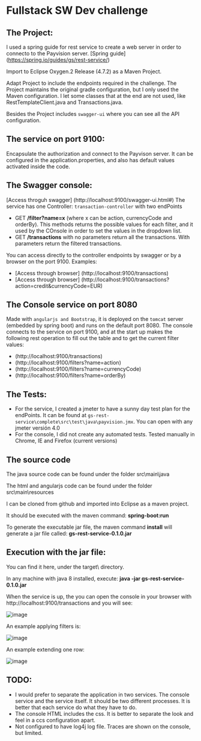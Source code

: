 # Fullstack SW Dev challenge

## The Project:
I used a spring guide for rest service to create a web server in order to connecto to the Payvision server.
[Spring guide] (https://spring.io/guides/gs/rest-service/)

Import to Eclipse Oxygen.2 Release (4.7.2) as a Maven Project.

Adapt Project to include the endpoints required in the challenge. 
The Project maintains the original gradle configuration, but I only used the Maven configuration.
I let some classes that at the end are not used, like RestTemplateClient.java and Transactions.java.

Besides the Project includes `swagger-ui` where you can see all the API configuration.

## The service on port 9100:
Encapsulate the authorization and connect to the Payvison server.
It can be configured in the application.properties, and also has default values activated inside the code.

## The Swagger console:
[Access throguh swagger] (http://localhost:9100/swagger-ui.html#)
The service has one Controller: `transaction-controller` with two endPoints
- GET **/filter?name=x** (where x can be action, currencyCode and orderBy). This methods returns the possible values for each filter, and it used by the COnsole in order to set the values in the dropdown list.
- GET **/transactions** with no parameters return all the transactions. With parameters return the filtered transactions. 

You can access directly to the controller endpoints by swagger or by a browser on the port 9100. Examples:
- [Access through browser] (http://localhost:9100/transactions)
- [Access through browser] (http://localhost:9100/transactions?action=credit&currencyCode=EUR)

## The Console service on port 8080
Made with `angularjs and Bootstrap`, it is deployed on the `tomcat` server (embedded by spring boot) and runs on the default port 8080.
The console connects to the service on port 9100, and at the start up makes the following rest operation to fill out the table and to get the current filter values:
- (http://localhost:9100/transactions)
- (http://localhost:9100/filters?name=action)
- (http://localhost:9100/filters?name=currencyCode)
- (http://localhost:9100/filters?name=orderBy)

## The Tests:
- For the service, I created a jmeter to have a sunny day test plan for the endPoints. It can be found at `gs-rest-service\complete\src\test\java\payvision.jmx`. You can open with any jmeter versión 4.0
- For the console, I did not create any automated tests. Tested manually in Chrome, IE and Firefox (current versions)

## The source code
The java source code can be found under the folder src\main\java

The html and angularjs code can be found under the folder src\main\resources

I can be cloned from github and imported into Eclipse as a maven project.

It should be executed with the maven command: **spring-boot:run**

To generate the executable jar file, the maven command **install** will generate a jar file called: **gs-rest-service-0.1.0.jar**

## Execution with the jar file:
You can find it here, under the target\ directory.

In any machine with java 8 installed, execute: **java -jar gs-rest-service-0.1.0.jar**

When the service is up, the you can open the console in your browser with http://localhost:9100/transactions and you will see:

![image](https://user-images.githubusercontent.com/26966488/43990739-08e1c3ba-9d60-11e8-8172-529aba7a12ca.png)

An example applying filters is:

![image](https://user-images.githubusercontent.com/26966488/43990802-f376b9e4-9d60-11e8-9786-3f358e1d22e3.png)

An example extending one row:

![image](https://user-images.githubusercontent.com/26966488/43990811-0fa3cee0-9d61-11e8-8ec0-ddecf362e8d5.png)


## TODO:
- I would prefer to separate the application in two services. The console service and the service itself. It should be two different processes. It is better that each service do what they have to do.
- The console HTML includes the css. It is better to separate the look and feel in a ccs configuration apart.
- Not configured to have log4j log file. Traces are shown on the console, but limited.

